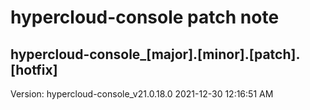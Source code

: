 # hypercloud-console patch note
## hypercloud-console_[major].[minor].[patch].[hotfix]
Version: hypercloud-console_v21.0.18.0
2021-12-30  12:16:51 AM

